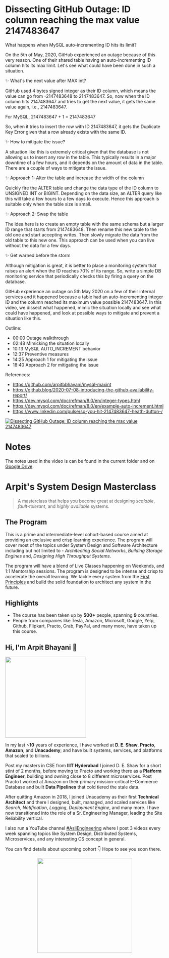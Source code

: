 Dissecting GitHub Outage: ID column reaching the max value 2147483647
===


What happens when MySQL auto-incrementing ID hits its limit?

On the 5th of May, 2020, GitHub experienced an outage because of this very reason. One of their shared table having an auto-incrementing ID column hits its max limit. Let's see what could have been done in such a situation.

✨ What's the next value after MAX int?

GitHub used 4 bytes signed integer as their ID column, which means the value can go from -2147483648 to 2147483647. So, now when the ID column hits 2147483647 and tries to get the next value, it gets the same value again, i.e., 2147483647.

For MySQL, 2147483647 + 1 = 2147483647

So, when it tries to insert the row with ID 2147483647, it gets the Duplicate Key Error given that a row already exists with the same ID.

✨ How to mitigate the issue?

A situation like this is extremely critical given that the database is not allowing us to insert any row in the table. This typically results in a major downtime of a few hours, and it depends on the amount of data in the table. There are a couple of ways to mitigate the issue.

✨ Approach 1: Alter the table and increase the width of the column

Quickly fire the ALTER table and change the data type of the ID column to UNSIGNED INT or BIGINT. Depending on the data size, an ALTER query like this will take a few hours to a few days to execute. Hence this approach is suitable only when the table size is small.

✨ Approach 2: Swap the table

The idea here is to create an empty table with the same schema but a larger ID range that starts from 2147483648. Then rename this new table to the old one and start accepting writes. Then slowly migrate the data from the old table to this new one. This approach can be used when you can live without the data for a few days.

✨ Get warned before the storm

Although mitigation is great, it is better to place a monitoring system that raises an alert when the ID reaches 70% of its range. So, write a simple DB monitoring service that periodically checks this by firing a query on the database.


GitHub experience an outage on 5th May 2020 on a few of their internal services and it happened because a table had an auto-incrementing integer ID and the column reached its maximum value possible 2147483647. In this video, we dissect what happened, mimic the situation locally and see what could have happened, and look at possible ways to mitigate and prevent a situation like this.

Outline:

 - 00:00 Outage walkthrough
 - 02:48 Mimicking the situation locally
 - 10:13 MySQL AUTO_INCREMENT behavior
 - 12:37 Preventive measures
 - 14:25 Approach 1 for mitigating the issue
 - 18:40 Approach 2 for mitigating the issue

References:
 - https://github.com/arpitbbhayani/mysql-maxint
 - https://github.blog/2020-07-08-introducing-the-github-availability-report/
 - https://dev.mysql.com/doc/refman/8.0/en/integer-types.html
 - https://dev.mysql.com/doc/refman/8.0/en/example-auto-increment.html
 - https://www.linkedin.com/pulse/so-you-hit-2147483647-heath-dutton-/

[![Dissecting GitHub Outage: ID column reaching the max value 2147483647](https://i.ytimg.com/vi/ZFRAFTn0cQ0/mqdefault.jpg)](https://www.youtube.com/watch?v=ZFRAFTn0cQ0)


# Notes

The notes used in the video is can be found in the current folder and on [Google Drive](https://drive.google.com/file/d/13rNEWXwIdNkNcP2gSQQvBF8czUBpF47y/view).


# Arpit's System Design Masterclass

> A masterclass that helps you become great at designing _scalable_, _fault-tolerant_, and _highly available_ systems.

## The Program

This is a prime and intermediate-level cohort-based course aimed at providing an exclusive and crisp learning experience. The program will cover most of the topics under System Design and Software Architecture including but not limited to - _Architecting Social Networks_, _Building Storage Engines_ and, _Designing High Throughput Systems_.

The program will have a blend of Live Classes happening on Weekends, and 1:1 Mentorship sessions. The program is designed to be intense and crisp to accelerate the overall learning. We tackle every system from the [First Principles](https://en.wikipedia.org/wiki/First_principle) and build the solid foundation to architect any system in the future.


## Highlights

 - The course has been taken up by __500+__ people, spanning __9__ countries.
 - People from companies like Tesla, Amazon, Microsoft, Google, Yelp, Github, Flipkart, Practo, Grab, PayPal, and many more, have taken up this course.


## Hi, I'm Arpit Bhayani 👋

<img width="256px" src="https://arpitbhayani.me/static/img/arpit.jpg" />

In my last **~10** years of experience, I have worked at **D. E. Shaw**, **Practo**, **Amazon**, and **Unacademy**; and have built systems, services, and platforms that scaled to billions.

Post my masters in CSE from **IIIT Hyderabad** I joined D. E. Shaw for a short stint of 2 months, before moving to Practo and working there as a **Platform Engineer**, building and owning close to 8 different microservices. Post Practo I worked at Amazon on their primary mission-critical E-Commerce Database and built **Data Pipelines** that cold tiered the stale data.

After quitting Amazon in 2018, I joined Unacademy as their first **Technical Architect** and there I designed, built, managed, and scaled services like _Search_, _Notification_, _Logging_, _Deployment Engine_, and many more. I have now transitioned into the role of a Sr. Engineering Manager, leading the Site Reliability vertical.

I also run a YouTube channel [#AsliEngineering](https://www.youtube.com/c/ArpitBhayani) where I post 3 videos every week spanning topics like System Design, Distributed Systems, Microservices, and any interesting CS concept in general.

You can find details about upcoming cohort 👇‍ Hope to see you soon there.

<center>
<a target="_blank" href="https://arpitbhayani.me/masterclass">
<img src="https://user-images.githubusercontent.com/4745789/137859181-d4499cf4-ce65-4466-8b88-a078ece0f081.PNG" width="300px" />
</a>
</center>